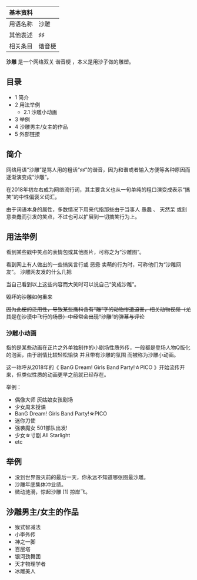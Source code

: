|  **基本资料**  ||
|---|---|
|用语名称  |  沙雕   |
|其他表述  |  ♯♯   |
|相关条目  |  谐音梗   |
  
**沙雕** 是一个网络双关  谐音梗  ，本义是用沙子做的雕塑。

##  目录

  * 1  简介 
  * 2  用法举例 
    * 2.1  沙雕小动画 
  * 3  举例 
  * 4  沙雕男主/女主的作品 
  * 5  外部链接 

##  简介

网络用语“沙雕”是骂人用的粗话“♯♯”的谐音，因为和谐或者输入方便等各种原因而逐渐演变成“沙雕”。

在2018年初左右成为网络流行词，其主要含义也从一句单纯的粗口演变成表示“搞笑”的中性偏褒义词汇。

由于词语本身的属性，多数情况下用来代指那些由于当事人  愚蠢  、  天然呆  或刻意卖蠢而引发的笑点，不过也可以扩展到一切搞笑行为上。

##  用法举例

看到某些戳中笑点的表情包或其他图片，可称之为“沙雕图”。

看到网上有人做出的一些搞笑言行或 ~~恶意~~ 卖萌的行为时，可称他们为“沙雕网友”。  沙雕网友发的什么几把

当自己看到以上这些内容而大笑时可以说自己“笑成沙雕”。

~~毁坏的沙雕如何重来~~

~~因为此梗的泛用性，导致某些鹰科含有“雕”字的动物惨遭迫害，相关动物视频（尤其是在沙漠中飞行的场景）中经常会出现“沙雕”的弹幕与评论~~

###  沙雕小动画

指的是某些动画在正片之外单独制作的小剧场性质外传，一般都是登场人物Q版化的泡面，由于剧情比较轻松愉快  并且带有沙雕的氛围  而被称为沙雕小动画。

这一称呼从2018年的《  BanG Dream! Girls Band Party!☆PICO  》开始流传开来，但类似性质的动画更早之前就已经存在。

举例：

  * 偶像大师 灰姑娘女孩剧场 
  * 少女周末授课 
  * BanG Dream! Girls Band Party!☆PICO 
  * 迷你刀使 
  * 强袭魔女 501部队出发! 
  * 少女☆寸剧 All Starlight 
  * etc 

##  举例

  * 没到世界毁灭前的最后一天，你永远不知道哪张图最沙雕。 
  * 沙雕年底集体冲业绩。 
  * 微动涟漪，惊起沙雕  [1]  掠岸飞。 

##  沙雕男主/女主的作品

  * 猴式智减法 
  * 小李外传 
  * 神之一脚 
  * 百层塔 
  * 银河劲舞团 
  * 天才物理学者 
  * 冰雕美人 